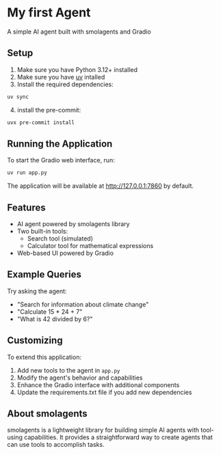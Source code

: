 # My first Agent

A simple AI agent built with smolagents and Gradio

## Setup

1. Make sure you have Python 3.12+ installed
2. Make sure you have [uv](https://docs.astral.sh/uv/) intalled
3. Install the required dependencies:
```bash
uv sync
```
4. install the pre-commit: 
```bash
uvx pre-commit install
```

## Running the Application

To start the Gradio web interface, run:

```bash
uv run app.py
```

The application will be available at http://127.0.0.1:7860 by default.

## Features

- AI agent powered by smolagents library
- Two built-in tools:
  - Search tool (simulated)
  - Calculator tool for mathematical expressions
- Web-based UI powered by Gradio

## Example Queries

Try asking the agent:
- "Search for information about climate change"
- "Calculate 15 * 24 + 7"
- "What is 42 divided by 6?"

## Customizing

To extend this application:
1. Add new tools to the agent in `app.py`
2. Modify the agent's behavior and capabilities
3. Enhance the Gradio interface with additional components
4. Update the requirements.txt file if you add new dependencies

## About smolagents

smolagents is a lightweight library for building simple AI agents with tool-using capabilities. It provides a straightforward way to create agents that can use tools to accomplish tasks.
